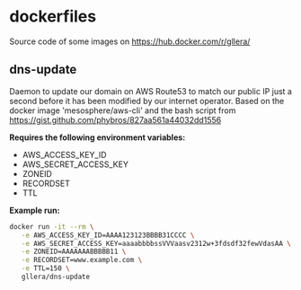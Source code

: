 # dockerfiles

Source code of some images on https://hub.docker.com/r/gllera/

## dns-update

Daemon to update our domain on AWS Route53 to match our public IP just a second before it has been modified by our internet operator.
Based on the docker image 'mesosphere/aws-cli' and the bash script from https://gist.github.com/phybros/827aa561a44032dd1556

**Requires the following environment variables:**
* AWS_ACCESS_KEY_ID
* AWS_SECRET_ACCESS_KEY
* ZONEID
* RECORDSET
* TTL

**Example run:**
```bash
docker run -it --rm \
   -e AWS_ACCESS_KEY_ID=AAAA123123BBBB31CCCC \
   -e AWS_SECRET_ACCESS_KEY=aaaabbbbssVVVaasv2312w+3fdsdf32fewVdasAA \
   -e ZONEID=AAAAAAABBBBB11 \
   -e RECORDSET=www.example.com \
   -e TTL=150 \
   gllera/dns-update
```
